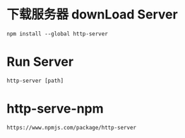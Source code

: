 # 下载服务器 downLoad Server

`npm install --global http-server`

# Run Server

`http-server [path]`

# http-serve-npm

`https://www.npmjs.com/package/http-server`